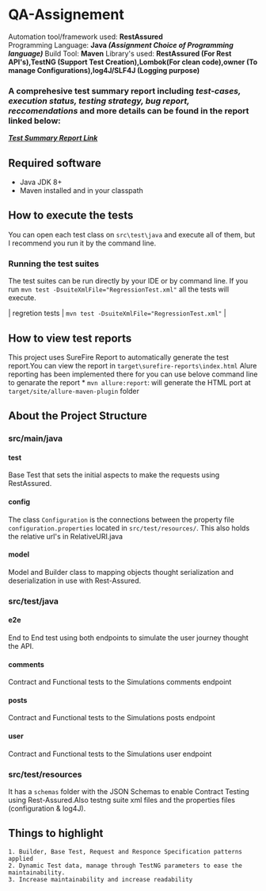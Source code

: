 # QA-Assignement

Automation tool/framework used: **RestAssured**     
Programming Language: **Java *(Assignment Choice of Programming language)***
Build Tool: **Maven**
Library's used: **RestAssured (For Rest API's),TestNG (Support Test Creation),Lombok(For clean code),owner (To manage Configurations),log4J/SLF4J (Logging purpose)**  

### A comprehesive test summary report including *test-cases, execution status, testing strategy, bug report, reccomendations* and more details can be found in the report linked below:

***[Test Summary Report Link](https://drive.google.com/file/d/1crhXpaQjjXn4LjrsRQNqFggZP-3jLwPC/view?usp=sharing)***

## Required software
* Java JDK 8+
* Maven installed and in your classpath

## How to execute the tests
You can open each test class on `src\test\java` and execute all of them, but I recommend you run it by the
command line.

### Running the test suites

The test suites can be run directly by your IDE or by command line.
If you run `mvn test -DsuiteXmlFile="RegressionTest.xml"` all the tests will execute.

| regretion tests | `mvn test -DsuiteXmlFile="RegressionTest.xml"` |

## How to view test reports
This project uses SureFire Report to automatically generate the test report.You can view the report in `target\surefire-reports\index.html` 
Alure reporting has been implemented there for you can use belove command line to genarate the report 
    * `mvn allure:report`: will generate the HTML port at `target/site/allure-maven-plugin` folder
    
## About the Project Structure

### src/main/java

#### test
Base Test that sets the initial aspects to make the requests using RestAssured.


#### config
The class `Configuration` is the connections between the property file `configuration.properties` located in `src/test/resources/`.
This also holds the relative url's in RelativeURI.java

#### model
Model and Builder class to mapping objects thought serialization and deserialization
in use with Rest-Assured.

### src/test/java

#### e2e
End to End test using both endpoints to simulate the user journey thought the API.

#### comments
Contract and Functional tests to the Simulations comments endpoint 

#### posts
Contract and Functional tests to the Simulations posts endpoint 

#### user
Contract and Functional tests to the Simulations user endpoint 

### src/test/resources
It has a `schemas` folder with the JSON Schemas to enable Contract Testing using Rest-Assured.Also testng suite xml files and the properties files (configuration & log4J).

    
## Things to highlight
    1. Builder, Base Test, Request and Responce Specification patterns applied
    2. Dynamic Test data, manage through TestNG parameters to ease the maintainability.
    3. Increase maintainability and increase readability
    
